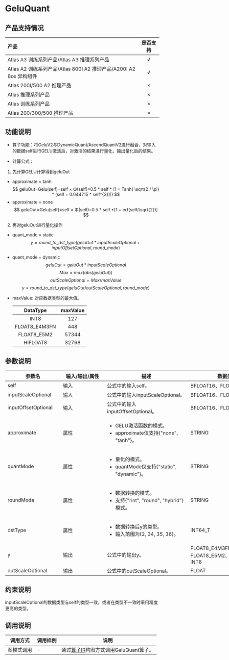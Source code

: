 # GeluQuant

## 产品支持情况

|产品             |  是否支持  |
|:-------------------------|:----------:|
|  <term>Atlas A3 训练系列产品/Atlas A3 推理系列产品</term>   |     √    |
|  <term>Atlas A2 训练系列产品/Atlas 800I A2 推理产品/A200I A2 Box 异构组件</term>     |     √    |
|  <term>Atlas 200I/500 A2 推理产品</term>    |     ×    |
|  <term>Atlas 推理系列产品 </term>    |     ×    |
|  <term>Atlas 训练系列产品</term>    |     ×    |
|  <term>Atlas 200/300/500 推理产品</term>       |     ×    |



## 功能说明

- 算子功能：将GeluV2与DynamicQuant/AscendQuantV2进行融合，对输入的数据self进行GELU激活后，对激活的结果进行量化，输出量化后的结果。

- 计算公式：
1. 先计算GELU计算得到geluOut
  - approximate = tanh
  $$
  geluOut=Gelu(self)=self × Φ(self)=0.5 * self * (1 + Tanh( \sqrt{2 / \pi} * (self + 0.044715 * self^{3})))
  $$
  - approximate = none
  $$
   geluOut=Gelu(self)=self × Φ(self)=0.5 * self *[1 + erf(self/\sqrt{2})]
  $$
2. 再对geluOut进行量化操作
  - quant_mode = static
  $$
  y = round\_to\_dst\_type(geluOut * inputScaleOptional + inputOffsetOptional, round\_mode)
  $$
  - quant_mode = dynamic
    $$
    geluOut = geluOut * inputScaleOptional
    $$
    $$
    Max = max(abs(geluOut))
    $$
    $$
    outScaleOptional = Max/maxValue
    $$
    $$
    y = round\_to\_dst\_type(geluOut / outScaleOptional, round\_mode)
    $$

  - maxValue: 对应数据类型的最大值。

    |   DataType    | maxValue |
    | :-----------: | :------: |
    |     INT8      |  127    |
    | FLOAT8_E4M3FN |  448   |
    |  FLOAT8_E5M2  |  57344  |
    |   HIFLOAT8    |  32768   |

## 参数说明

<table style="undefined;table-layout: fixed; width: 970px"><colgroup>
  <col style="width: 181px">
  <col style="width: 144px">
  <col style="width: 273px">
  <col style="width: 256px">
  <col style="width: 116px">
  </colgroup>
  <thead>
    <tr>
      <th>参数名</th>
      <th>输入/输出/属性</th>
      <th>描述</th>
      <th>数据类型</th>
      <th>数据格式</th>
    </tr></thead>
  <tbody>
    <tr>
      <td>self</td>
      <td>输入</td>
      <td>公式中的输入self。</td>
      <td>BFLOAT16、FLOAT16、FLOAT</td>
      <td>ND</td>
    </tr>
    <tr>
      <td>inputScaleOptional</td>
      <td>输入</td>
      <td>公式中的输入inputScaleOptional。</td>
      <td>BFLOAT16、FLOAT16、FLOAT</td>
      <td>ND</td>
    </tr>
    <tr>
      <td>inputOffsetOptional</td>
      <td>输入</td>
      <td>公式中的输入inputOffsetOptional。</td>
      <td>BFLOAT16、FLOAT16、FLOAT</td>
      <td>ND</td>
    </tr>
    <tr>
      <td>approximate</td>
      <td>属性</td>
      <td><ul><li>GELU激活函数的模式。</li><li>approximate仅支持{"none", "tanh"}。</li></ul></td>
      <td>STRING</td>
      <td>-</td>
    </tr>
      <td>quantMode</td>
      <td>属性</td>
      <td><ul><li>量化的模式。</li><li>quantMode仅支持{"static", "dynamic"}。</li></ul></td>
      <td>STRING</td>
      <td>-</td>
    </tr>
      <td>roundMode</td>
      <td>属性</td>
      <td><ul><li>数据转换的模式。</li><li>支持{"rint", "round", "hybrid"}模式。</li></ul></td>
      <td>STRING</td>
      <td>-</td>
    </tr>
      <td>dstType</td>
      <td>属性</td>
      <td><ul><li>数据转换后y的类型。</li><li>输入范围为{2, 34, 35, 36}。</li></ul></td>
      <td>INT64_T</td>
      <td>-</td>
    </tr>
    <tr>
      <td>y</td>
      <td>输出</td>
      <td>公式中的输出y。</td>
      <td>FLOAT8_E4M3FN、FLOAT8_E5M2、HiFLOAT8、INT8</td>
      <td>ND</td>
    </tr>
    <tr>
      <td>outScaleOptional</td>
      <td>输出</td>
      <td>公式中的outScaleOptional。</td>
      <td>FLOAT</td>
      <td>ND</td>
    </tr>
  </tbody></table>

## 约束说明

inputScaleOptional的数据类型与self的类型一致，或者在类型不一致时采用精度更高的类型。

## 调用说明

| 调用方式 | 调用样例                                                                   | 说明                                                             |
|--------------|------------------------------------------------------------------------|----------------------------------------------------------------|
| 图模式调用 | - | 通过[算子IR](./op_graph/gelu_quant_proto.h)构图方式调用GeluQuant算子。 |

<!-- [test_aclnn_gelu_quant](./examples/test_aclnn_gelu_quant.cpp)  -->

